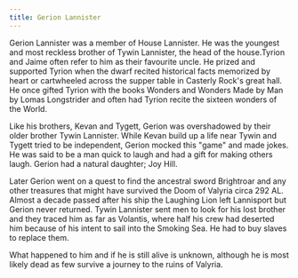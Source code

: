 ```yaml
---
title: Gerion Lannister
---
```


Gerion Lannister was a member of House Lannister. He was the youngest and most reckless brother of Tywin Lannister, the head of the house.Tyrion and Jaime often refer to him as their favourite uncle. He prized and supported Tyrion when the dwarf recited historical facts memorized by heart or cartwheeled across the supper table in Casterly Rock's great hall. He once gifted Tyrion with the books Wonders and Wonders Made by Man by Lomas Longstrider and often had Tyrion recite the sixteen wonders of the World.

Like his brothers, Kevan and Tygett, Gerion was overshadowed by their older brother Tywin Lannister. While Kevan build up a life near Tywin and Tygett tried to be independent, Gerion mocked this "game" and made jokes. He was said to be a man quick to laugh and had a gift for making others laugh. Gerion had a natural daughter; Joy Hill.

Later Gerion went on a quest to find the ancestral sword Brightroar and any other treasures that might have survived the Doom of Valyria circa 292 AL. Almost a decade passed after his ship the Laughing Lion left Lannisport but Gerion never returned. Tywin Lannister sent men to look for his lost brother and they traced him as far as Volantis, where half his crew had deserted him because of his intent to sail into the Smoking Sea. He had to buy slaves to replace them.

What happened to him and if he is still alive is unknown, although he is most likely dead as few survive a journey to the ruins of Valyria. 



